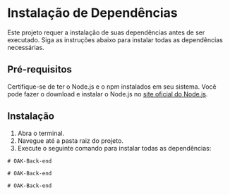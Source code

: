 # Instalação de Dependências

Este projeto requer a instalação de suas dependências antes de ser executado. Siga as instruções abaixo para instalar todas as dependências necessárias.

## Pré-requisitos

Certifique-se de ter o Node.js e o npm instalados em seu sistema. Você pode fazer o download e instalar o Node.js no [site oficial do Node.js](https://nodejs.org/).

## Instalação

1. Abra o terminal.
2. Navegue até a pasta raiz do projeto.
3. Execute o seguinte comando para instalar todas as dependências:

```npm install´´´
#   O A K - B a c k - e n d  
 #   O A K - B a c k - e n d  
 #   O A K - B a c k - e n d  
 